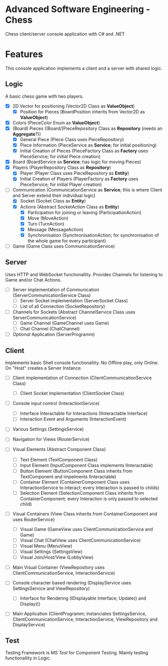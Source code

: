 # Advanced Software Engineering - Chess
Chess client/server console application with C# and .NET

# Features
This console application implements a client and a server with shared logic.

## Logic
A basic chess game with two players.
- [x] 2D Vector for positioning (Vector2D Class as **ValueObject**)
	- [x] Position for Pieces (BoardPosition inherits from Vector2D as **ValueObject**)
- [x] Colors (PieceColor Enum as **ValueObject**)
- [x] (Board) Pieces ((Board/)PieceRepository Class as **Repository** (needs an **Aggregate**?))
	- [x] General Piece (Piece Class uses PieceRepository)
	- [x] Piece Information (PieceService as **Service**; for initial positioning)
	- [x] Initial Creation of Pieces (PieceFactory Class as **Factory** uses PieceService; for initial Piece creation)
- [x] Board (BoardService as **Service**; has logic for moving Pieces)
- [x] Players (PlayerRepository Class as **Repository**)
	- [x] Player (Player Class uses PieceRepository as **Entity**)
	- [x] Initial Creation of Players (PlayerFactory as **Factory** uses PieceService; for initial Player creation)
- [ ] Communication (CommunicationService as **Service**; this is where Client and Server extend their individual logic)
    - [x] Socket (Socket Class as **Entity**)
	- [x] Actions (Abstract SocketAction Class as **Entity**)
		- [x] Participation for joining or leaving (ParticipationAction)
		- [x] Move (MoveAction)
		- [x] Turn (TurnAction)
		- [x] Message (MessageAction)
		- [x] Synchronisation (SynchronisationAction; for synchronisation of the whole game for every participant) 
- [ ] Game (Game Class uses CommunicationService)

## Server
Uses HTTP and WebSocket functionallity.
Provides Channels for listening to Game and/or Chat Actions.
- [ ] Server implementation of Communication (ServerCommunicationService Class)
	- [ ] Server Socket implementation (ServerSocket Class)
	- [ ] List of all Connection (SocketRepository)
- [ ] Channels for Sockets (Abstract ChannelService Class uses ServerCommunicationService)
	- [ ] Game Channel (GameChannel uses Game)
	- [ ] Chat Channel (ChatChannel)
- [ ] _Optional_ Application (ServerProgramm)

## Client
Implements basic Shell console functionallity.
No Offline play, only Online. On "Host" creates a Server Instance.
- [ ] Client implementation of Connection (ClientCommunicationService Class)
	- [ ] Client Socket implementation (ClientSocket Class)
- [ ] Console input control (InteractionService)
	- [ ] Interface Interactable for Interactions (IInteractable Interface)
	- [ ] Interaction Event and Arguments (InteractionEvent)
- [ ] Various Settings (SettingsService)
- [ ] Navigation for Views (RouterService)
- [ ] Visual Elements (Abstract Component Class)
	- [ ] Text Element (TextComponent Class)
	- [ ] Input Element (InputComponent Class implements IInteractable)
	- [ ] Button Element (ButtonComponent Class inherits from TextComponent and impelments IInteractable)
	- [ ] Container Element (ContainerComponent Class uses InteractionService to interact; every Interaction is passed to childs)
	- [ ] Selection Element (SelectionComponent Class inherits from ContainerComponent; every Interaction is only passed to selected child)
- [ ] Visual Containers (View Class inherits from ContainerComponent and uses RouterService)
	- [ ] Visual Game (GameView uses ClientCommunicationService and Game)
	- [ ] Visual Chat (ChatView uses ClientCommunicationService)
	- [ ] Visual Menu (MenuView)
	- [ ] Visual Settings (SettingsView)
	- [ ] Visual Join/Host/View (LobbyView)
- [ ] Main Visual Container (ViewRepository uses ClientCommunicationService, InteractionService)
- [ ] Console character based rendering (DisplayService uses SettingsService and ViewRepository)
	- [ ] Interface for Rendering (IDisplayable Interface; Update() and Display())
- [ ] Main Application (ClientProgramm; instanciates SettingsService, ClientCommunicationService, InteractionService, ViewRepository and DisplayService)


## Test
Testing Framework is _MS Test_ for Component Testing. Mainly testing functionallity in Logic.